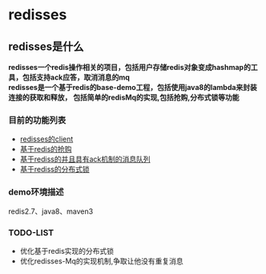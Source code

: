 
# redisses  

## redisses是什么  

**redisses一个redis操作相关的项目，包括用户存储redis对象变成hashmap的工具，包括支持ack应答，取消消息的mq**  
**redisses是一个基于redis的base-demo工程，包括使用java8的lambda来封装连接的获取和释放，
包括简单的redisMq的实现,包括抢购,分布式锁等功能**  

### 目前的功能列表  

* [redisses的client](redisses-client/README.md)  
* [基于redis的抢购](redisses-spike/README.md)  
* [基于rediss的并且具有ack机制的消息队列](redisses-mq/README.md)   
* [基于rediss的分布式锁](redisses-lock/README.md)   

### demo环境描述  

redis2.7、java8、maven3  

### TODO-LIST  

* 优化基于redis实现的分布式锁   
* 优化redisses-Mq的实现机制,争取让他没有重复消息

